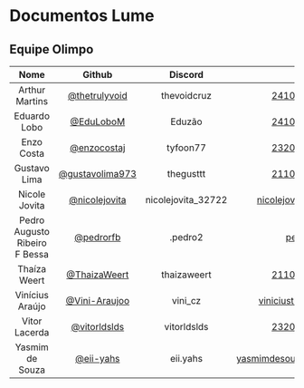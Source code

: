 # **Documentos Lume**

## **Equipe Olimpo**

| Nome | Github | Discord | Email | Matrícula |
|:----:|:------:|:-------:|:-----:|:---------:|
| Arthur Martins | [@thetrulyvoid](https://github.com/thetrulyvoid) | thevoidcruz | 241038174@aluno.unb.br | 241038174 |
| Eduardo Lobo | [@EduLoboM](https://github.com/EduLoboM) | Eduzão | 241011027@aluno.unb.br | 241011027 |
| Enzo Costa | [@enzocostaj](https://github.com/enzocostaj) | tyfoon77 | 232001999@aluno.unb.br | 232001999 |
| Gustavo Lima | [@gustavolima973](https://github.com/gustavolima973) | thegusttt | 211062938@aluno.unb.br | 211062938 |
| Nicole Jovita  | [@nicolejovita](https://github.com/nicolejovita) | nicolejovita_32722 | nicolejovitafernandes@gmail.com | 241012347 |
| Pedro Augusto Ribeiro F Bessa | [@pedrorfb](https://github.com/pedrorfb) | .pedro2 | pedrufb@gmail.com | 241040323 |
| Thaíza Weert | [@ThaizaWeert](https://github.com/ThaizaWeert) | thaizaweert | 211062508@aluno.unb.br | 211062508 |
| Vinícius Araújo   | [@Vini-Araujoo](https://github.com/Vini-Araujoos) | vini_cz | viniciustrabalhosunb@gmail.com | 241025425 |
| Vitor Lacerda | [@vitorldslds](https://github.com/vitorldslds) | vitorldslds | 232014217@aluno.unb.br  | 232014217 |
| Yasmim de Souza | [@eii-yahs](https://github.com/eii-yahs) | eii.yahs | yasmimdesouzasantos200612@gmail.com | 241040860 |